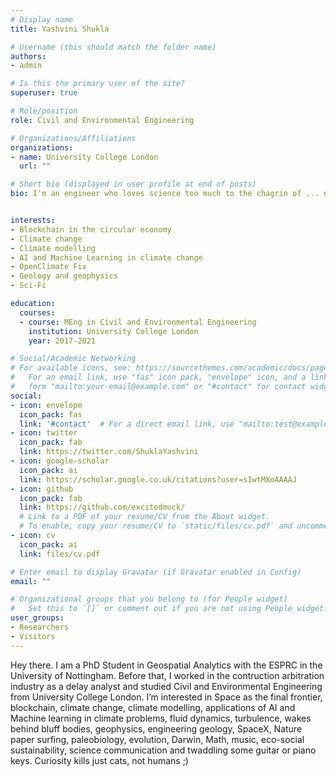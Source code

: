 ```yaml
---
# Display name
title: Yashvini Shukla

# Username (this should match the folder name)
authors:
- admin

# Is this the primary user of the site?
superuser: true

# Role/position
role: Civil and Environmental Engineering

# Organizations/Affiliations
organizations:
- name: University College London
  url: ""

# Short bio (displayed in user profile at end of posts)
bio: I'm an engineer who loves science too much to the chagrin of ... no one. Interested in tech, books, the possibility of intelligent life on other planets, exploring Darwin and evolution, SpaceX, all while marvelling at the absurdity of existence and a Hothouse earth. 


interests:
- Blockchain in the circular economy
- Climate change
- Climate modelling
- AI and Machine Learning in climate change
- OpenClimate Fix
- Geology and geophysics
- Sci-Fi

education:
  courses:
  - course: MEng in Civil and Environmental Engineering
    institution: University College London
    year: 2017-2021

# Social/Academic Networking
# For available icons, see: https://sourcethemes.com/academic/docs/page-builder/#icons
#   For an email link, use "fas" icon pack, "envelope" icon, and a link in the
#   form "mailto:your-email@example.com" or "#contact" for contact widget.
social:
- icon: envelope
  icon_pack: fas
  link: '#contact'  # For a direct email link, use "mailto:test@example.org".
- icon: twitter
  icon_pack: fab
  link: https://twitter.com/ShuklaYashvini
- icon: google-scholar
  icon_pack: ai
  link: https://scholar.google.co.uk/citations?user=sIwtMXoAAAAJ
- icon: github
  icon_pack: fab
  link: https://github.com/excitedmuck/
  # Link to a PDF of your resume/CV from the About widget.
  # To enable, copy your resume/CV to `static/files/cv.pdf` and uncomment the lines below.
- icon: cv
  icon_pack: ai
  link: files/cv.pdf

# Enter email to display Gravatar (if Gravatar enabled in Config)
email: ""

# Organizational groups that you belong to (for People widget)
#   Set this to `[]` or comment out if you are not using People widget.
user_groups:
- Researchers
- Visitors
---
```

Hey there. I am a PhD Student in Geospatial Analytics with the ESPRC in the University of Nottingham. Before that, I worked in the contruction arbitration industry as a delay analyst and studied Civil and Environmental Engineering from University College London. I’m interested in Space as the final frontier, blockchain, climate change, climate modelling, applications of AI and Machine learning in climate problems, fluid dynamics, turbulence, wakes behind bluff bodies, geophysics, engineering geology, SpaceX, Nature paper surfing, paleobiology, evolution, Darwin, Math, music, eco-social sustainability, science communication and twaddling some guitar or piano keys.
Curiosity kills just cats, not humans ;)
